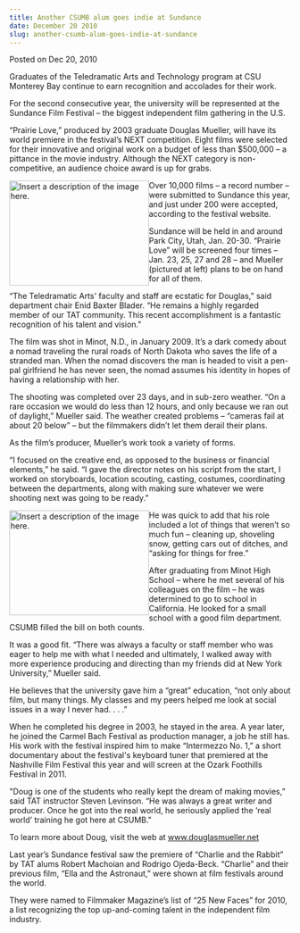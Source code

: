 ```yaml
---
title: Another CSUMB alum goes indie at Sundance
date: December 20 2010
slug: another-csumb-alum-goes-indie-at-sundance
---
```


 



<span class="date">Posted on Dec 20, 2010    </span>
<p>Graduates of the Teledramatic Arts and Technology program at CSU
Monterey Bay continue to earn recognition and accolades for their
work.</p>
<p>For the second consecutive year, the university will be
represented at the Sundance Film Festival &#x2013; the biggest independent
film gathering in the U.S.</p>
<p>&#x201C;Prairie Love,&#x201D; produced by 2003 graduate Douglas Mueller, will
have its world premiere in the festival&#x2019;s NEXT competition. Eight
films were selected for their innovative and original work on a
budget of less than $500,000 &#x2013; a pittance in the movie industry.
Although the NEXT category is non-competitive, an audience choice
award is up for grabs.</p>
<p><img alt="Insert a description of the image here." src="https://news.csumb.edu/sites/default/files/65/attachments/news/images/lignite_030.jpg" style="float:left; width:250px; height:188px">Over 10,000 films &#x2013;
a record number &#x2013; were submitted to Sundance this year, and just
under 200 were accepted, according to the festival website.</img></p>
<p>Sundance will be held in and around Park City, Utah, Jan. 20-30.
&#x201C;Prairie Love&#x201D; will be screened four times &#x2013; Jan. 23, 25, 27 and 28
&#x2013; and Mueller (pictured at left) plans to be on hand for all of
them.</p>
<p>&#x201C;The Teledramatic Arts&apos; faculty and staff are ecstatic for
Douglas,&#x201D; said department chair Enid Baxter Blader. &#x201C;He remains a
highly regarded member of our TAT community. This recent
accomplishment is a fantastic recognition of his talent and
vision.&quot;</p>
<p>The film was shot in Minot, N.D., in January 2009. It&#x2019;s a dark
comedy about a nomad traveling the rural roads of North Dakota who
saves the life of a stranded man. When the nomad discovers the man
is headed to visit a pen-pal girlfriend he has never seen, the
nomad assumes his identity in hopes of having a relationship with
her.</p>
<p>The shooting was completed over 23 days, and in sub-zero
weather. &#x201C;On a rare occasion we would do less than 12 hours, and
only because we ran out of daylight,&#x201D; Mueller said. The weather
created problems &#x2013; &#x201C;cameras fail at about 20 below&#x201D; &#x2013; but the
filmmakers didn&#x2019;t let them derail their plans.</p>
<p>As the film&#x2019;s producer, Mueller&#x2019;s work took a variety of
forms.</p>
<p>&#x201C;I focused on the creative end, as opposed to the business or
financial elements,&#x201D; he said. &#x201C;I gave the director notes on his
script from the start, I worked on storyboards, location scouting,
casting, costumes, coordinating between the departments, along with
making sure whatever we were shooting next was going to be
ready.&#x201D;</p>
<p><img alt="Insert a description of the image here." src="https://news.csumb.edu/sites/default/files/65/attachments/news/images/gena_first_day_051.jpg" style="float:left; width:250px; height:188px">He was quick to add
that his role included a lot of things that weren&#x2019;t so much fun &#x2013;
cleaning up, shoveling snow, getting cars out of ditches, and
&#x201C;asking for things for free.&#x201D;</img></p>
<p>After graduating from Minot High School &#x2013; where he met several
of his colleagues on the film &#x2013; he was determined to go to school
in California. He looked for a small school with a good film
department. CSUMB filled the bill on both counts.</p>
<p>It was a good fit. &#x201C;There was always a faculty or staff member
who was eager to help me with what I needed and ultimately, I
walked away with more experience producing and directing than my
friends did at New York University,&#x201D; Mueller said.</p>
<p>He believes that the university gave him a &#x201C;great&#x201D; education,
&#x201C;not only about film, but many things. My classes and my peers
helped me look at social issues in a way I never had. . . .&#x201D;</p>
<p>When he completed his degree in 2003, he stayed in the area. A
year later, he joined the Carmel Bach Festival as production
manager, a job he still has. His work with the festival inspired
him to make &#x201C;Intermezzo No. 1,&#x201D; a short documentary about the
festival&apos;s keyboard tuner that premiered at the Nashville Film
Festival this year and will screen at the Ozark Foothills Festival
in 2011.</p>
<p>&quot;Doug is one of the students who really kept the dream of making
movies,&#x201D; said TAT instructor Steven Levinson. &#x201C;He was always a
great writer and producer. Once he got into the real world, he
seriously applied the &#x2018;real world&#x2019; training he got here at
CSUMB.&quot;</p>
<p>To learn more about Doug, visit the web at <a href="https://www.douglasmueller.net" title="www.douglasmueller.net">www.douglasmueller.net</a></p>
<p>Last year&#x2019;s Sundance festival saw the premiere of &#x201C;Charlie and
the Rabbit&#x201D; by TAT alums Robert Machoian and Rodrigo Ojeda-Beck.
&#x201C;Charlie&#x201D; and their previous film, &#x201C;Ella and the Astronaut,&#x201D; were
shown at film festivals around the world.</p>
<p>They were named to Filmmaker Magazine&#x2019;s list of &#x201C;25 New Faces&#x201D;
for 2010, a list recognizing the top up-and-coming talent in the
independent film industry.</p>
<p><br>
&#xA0;</br></p>





 
